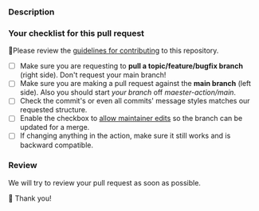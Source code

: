 ### Description

<!-- Please describe your pull request. Also included any issues this pr will be fixing. -->

### Your checklist for this pull request

🚨Please review the [guidelines for contributing](https://github.com/maester365/maester-action/tree/main/.github/CONTRIBUTING.md) to this repository.

- [ ] Make sure you are requesting to **pull a topic/feature/bugfix branch** (right side). Don't request your main branch!
- [ ] Make sure you are making a pull request against the **main branch** (left side). Also you should start *your branch* off *maester-action/main*.
- [ ] Check the commit's or even all commits' message styles matches our requested structure.
- [ ] Enable the checkbox to [allow maintainer edits](https://docs.github.com/en/github/collaborating-with-issues-and-pull-requests/allowing-changes-to-a-pull-request-branch-created-from-a-fork) so the branch can be updated for a merge.
- [ ] If changing anything in the action, make sure it still works and is backward compatible.

### Review

We will try to review your pull request as soon as possible.

<!-- While your wait for a review, why not try to spread some Maester love on social media? -->

💖 Thank you!
